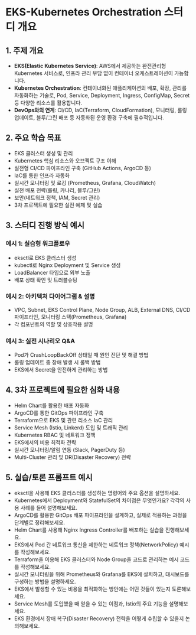 # EKS-Kubernetes Orchestration 스터디 개요

## 1. 주제 개요

- **EKS(Elastic Kubernetes Service)**: AWS에서 제공하는 완전관리형 Kubernetes 서비스로, 인프라 관리 부담 없이 컨테이너 오케스트레이션이 가능합니다.
- **Kubernetes Orchestration**: 컨테이너화된 애플리케이션의 배포, 확장, 관리를 자동화하는 기술로, Pod, Service, Deployment, Ingress, ConfigMap, Secret 등 다양한 리소스를 활용합니다.
- **DevOps와의 연계**: CI/CD, IaC(Terraform, CloudFormation), 모니터링, 롤링 업데이트, 블루/그린 배포 등 자동화된 운영 환경 구축에 필수적입니다.

## 2. 주요 학습 목표

- EKS 클러스터 생성 및 관리
- Kubernetes 핵심 리소스와 오브젝트 구조 이해
- 실전형 CI/CD 파이프라인 구축 (GitHub Actions, ArgoCD 등)
- IaC를 통한 인프라 자동화
- 실시간 모니터링 및 로깅 (Prometheus, Grafana, CloudWatch)
- 실전 배포 전략(롤링, 카나리, 블루/그린)
- 보안(네트워크 정책, IAM, Secret 관리)
- 3차 프로젝트에 필요한 실전 예제 및 실습

## 3. 스터디 진행 방식 예시

### 예시 1: 실습형 워크플로우
- eksctl로 EKS 클러스터 생성
- kubectl로 Nginx Deployment 및 Service 생성
- LoadBalancer 타입으로 외부 노출
- 배포 상태 확인 및 트러블슈팅

### 예시 2: 아키텍처 다이어그램 & 설명
- VPC, Subnet, EKS Control Plane, Node Group, ALB, External DNS, CI/CD 파이프라인, 모니터링 스택(Prometheus, Grafana)
- 각 컴포넌트의 역할 및 상호작용 설명

### 예시 3: 실전 시나리오 Q&A
- Pod가 CrashLoopBackOff 상태일 때 원인 진단 및 해결 방법
- 롤링 업데이트 중 장애 발생 시 롤백 방법
- EKS에서 Secret을 안전하게 관리하는 방법

## 4. 3차 프로젝트에 필요한 심화 내용

- Helm Chart를 활용한 배포 자동화
- ArgoCD를 통한 GitOps 파이프라인 구축
- Terraform으로 EKS 및 관련 리소스 IaC 관리
- Service Mesh (Istio, Linkerd) 도입 및 트래픽 관리
- Kubernetes RBAC 및 네트워크 정책
- EKS에서의 비용 최적화 전략
- 실시간 모니터링/알림 연동 (Slack, PagerDuty 등)
- Multi-Cluster 관리 및 DR(Disaster Recovery) 전략

## 5. 실습/토론 프롬프트 예시

- eksctl을 사용해 EKS 클러스터를 생성하는 명령어와 주요 옵션을 설명하세요.
- Kubernetes에서 Deployment와 StatefulSet의 차이점은 무엇인가요? 각각의 사용 사례를 들어 설명해보세요.
- ArgoCD를 활용한 GitOps 배포 파이프라인을 설계하고, 실제로 적용하는 과정을 단계별로 정리해보세요.
- Helm Chart를 사용해 Nginx Ingress Controller를 배포하는 실습을 진행해보세요.
- EKS에서 Pod 간 네트워크 통신을 제한하는 네트워크 정책(NetworkPolicy) 예시를 작성해보세요.
- Terraform을 이용해 EKS 클러스터와 Node Group을 코드로 관리하는 예시 코드를 작성해보세요.
- 실시간 모니터링을 위해 Prometheus와 Grafana를 EKS에 설치하고, 대시보드를 구성하는 방법을 설명하세요.
- EKS에서 발생할 수 있는 비용을 최적화하는 방안에는 어떤 것들이 있는지 토론해보세요.
- Service Mesh를 도입했을 때 얻을 수 있는 이점과, Istio의 주요 기능을 설명해보세요.
- EKS 환경에서 장애 복구(Disaster Recovery) 전략을 어떻게 수립할 수 있을지 논의해보세요. 
